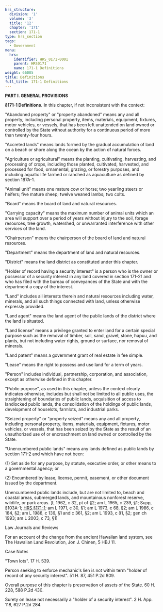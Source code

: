 ```yaml
---
hrs_structure:
  division: '1'
  volume: '3'
  title: '12'
  chapter: '171'
  section: 171-1
type: hrs_section
tags:
  - Government
menu:
  hrs:
    identifier: HRS_0171-0001
    parent: HRS0171
    name: 171-1 Definitions
weight: 66005
title: Definitions
full_title: 171-1 Definitions
---
```

**PART I. GENERAL PROVISIONS**

**§171-1 Definitions.** In this chapter, if not inconsistent with the context:

"Abandoned property" or "property abandoned" means any and all property, including personal property, items, materials, equipment, fixtures, motor vehicles, or vessels, that has been left unattended on land owned or controlled by the State without authority for a continuous period of more than twenty-four hours.

"Accreted lands" means lands formed by the gradual accumulation of land on a beach or shore along the ocean by the action of natural forces.

"Agriculture or agricultural" means the planting, cultivating, harvesting, and processing of crops, including those planted, cultivated, harvested, and processed for food, ornamental, grazing, or forestry purposes, and including aquatic life farmed or ranched as aquaculture as defined by section 187A-1.

"Animal unit" means one mature cow or horse; two yearling steers or heifers; five mature sheep; twelve weaned lambs; two colts.

"Board" means the board of land and natural resources.

"Carrying capacity" means the maximum number of animal units which an area will support over a period of years without injury to the soil, forage resources, tree growth, watershed, or unwarranted interference with other services of the land.

"Chairperson" means the chairperson of the board of land and natural resources.

"Department" means the department of land and natural resources.

"District" means the land district as constituted under this chapter.

"Holder of record having a security interest" is a person who is the owner or possessor of a security interest in any land covered in section 171-21 and who has filed with the bureau of conveyances of the State and with the department a copy of the interest.

"Land" includes all interests therein and natural resources including water, minerals, and all such things connected with land, unless otherwise expressly provided.

"Land agent" means the land agent of the public lands of the district where the land is situated.

"Land license" means a privilege granted to enter land for a certain special purpose such as the removal of timber, soil, sand, gravel, stone, hapuu, and plants, but not including water rights, ground or surface, nor removal of minerals.

"Land patent" means a government grant of real estate in fee simple.

"Lease" means the right to possess and use land for a term of years.

"Person" includes individual, partnership, corporation, and association, except as otherwise defined in this chapter.

"Public purpose", as used in this chapter, unless the context clearly indicates otherwise, includes but shall not be limited to all public uses, the straightening of boundaries of public lands, acquisition of access to landlocked public lands, the consolidation of the holdings of public lands, development of houselots, farmlots, and industrial parks.

"Seized property" or "property seized" means any and all property, including personal property, items, materials, equipment, fixtures, motor vehicles, or vessels, that has been seized by the State as the result of an unauthorized use of or encroachment on land owned or controlled by the State.

"Unencumbered public lands" means any lands defined as public lands by section 171-2 and which have not been:

(1) Set aside for any purpose, by statute, executive order, or other means to a governmental agency; or

(2) Encumbered by lease, license, permit, easement, or other document issued by the department.

Unencumbered public lands include, but are not limited to, beach and coastal areas, submerged lands, and mountainous nonforest reserve, wildlife, or park areas. [L 1962, c 32, pt of §2; am L 1965, c 239, §1; Supp, §103A-1; [HRS §171-1](/title-12/chapter-171/section-171-1/); am L 1971, c 30, §1; am L 1973, c 68, §2; am L 1986, c 184, §2; am L 1988, c 136, §1 and c 361, §2; am L 1993, c 81, §2; gen ch 1993; am L 2003, c 73, §1]

Law Journals and Reviews

For an account of the change from the ancient Hawaiian land system, see The Hawaiian Land Revolution, Jon J. Chinen, 5 HBJ 11.

Case Notes

"Town lots". 17 H. 539.

Person seeking to enforce mechanic's lien is not within term "holder of record of any security interest". 51 H. 87, 451 P.2d 809.

Overall purpose of this chapter is preservation of assets of the State. 60 H. 228, 588 P.2d 430.

Surety on lease not necessarily a "holder of a security interest". 2 H. App. 118, 627 P.2d 284.